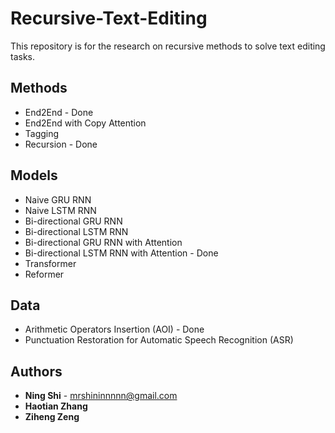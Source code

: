 # Recursive-Text-Editing
This repository is for the research on recursive methods to solve text editing tasks.


## Methods
+ End2End - Done
+ End2End with Copy Attention
+ Tagging
+ Recursion - Done


## Models
+ Naive GRU RNN
+ Naive LSTM RNN
+ Bi-directional GRU RNN
+ Bi-directional LSTM RNN
+ Bi-directional GRU RNN with Attention
+ Bi-directional LSTM RNN with Attention - Done
+ Transformer
+ Reformer


## Data
+ Arithmetic Operators Insertion (AOI) - Done
+ Punctuation Restoration for Automatic Speech Recognition (ASR)


## Authors
* **Ning Shi** - mrshininnnnn@gmail.com
* **Haotian Zhang**
* **Ziheng Zeng**